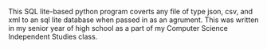 This SQL lite-based python program coverts any file of type json, csv, and xml to an sql lite database when passed in as an agrument. This was written in my senior year of high school as a part of my Computer Science Independent Studies class.
